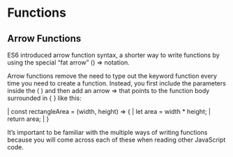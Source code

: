 # Functions

## Arrow Functions
ES6 introduced arrow function syntax, a shorter way to write functions by using the special “fat arrow” () => notation.

Arrow functions remove the need to type out the keyword function every time you need to create a function. Instead, you first include the parameters inside the ( ) and then add an arrow => that points to the function body surrounded in { } like this:

| const rectangleArea = (width, height) => {
|   let area = width * height;
|   return area;
| }

It’s important to be familiar with the multiple ways of writing functions because you will come across each of these when reading other JavaScript code.